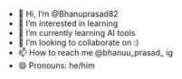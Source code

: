 - 👋 Hi, I’m @Bhanuprasad82
- 👀 I’m interested in learning 
- 🌱 I’m currently learning AI tools  
- 💞️ I’m looking to collaborate on :)
- 📫 How to reach me @bhanuu_prasad_ ig
- 😄 Pronouns: he/him  
  

<!---
Bhanuprasad82/Bhanuprasad82 is a ✨ special ✨ repository because its `README.md` (this file) appears on your GitHub profile.
You can click the Preview link to take a look at your changes.
--->
